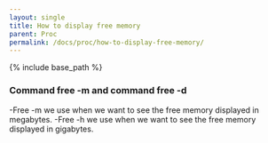 ```yaml
---
layout: single
title: How to display free memory 
parent: Proc
permalink: /docs/proc/how-to-display-free-memory/
---
```


{% include base_path %}

### Command free -m and command free -d

-Free -m we use when we want to see the free memory displayed in megabytes.
-Free -h we use when we want to see the free memory displayed in gigabytes.
